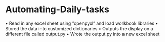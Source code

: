 # Automating-Daily-tasks
• Read in any excel sheet using ”openpyxl” and load workbook libraries
• Stored the data into customized dictionaries
• Outputs the display on a different file called output.py
• Wrote the output.py into a new excel sheet
